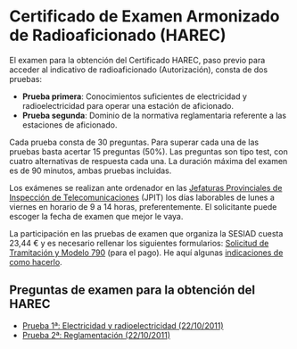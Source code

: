 # Certificado de Examen Armonizado de Radioaficionado (HAREC)

El examen para la obtención del Certificado HAREC, paso previo para acceder al indicativo de radio­afi­cio­na­do (Autorización), consta de dos pruebas:

* **Prueba primera**: Conocimientos suficientes de electricidad y radioelectricidad para operar una estación de aficionado.
* **Prueba segunda**: Dominio de la normativa reglamentaria referente a las estaciones de aficionado.

Cada prueba consta de 30 preguntas. Para superar cada una de las pruebas basta acertar 15 preguntas (50%). Las preguntas son tipo test, con cuatro alternativas de respuesta cada una. La duración máxima del examen es de 90 minutos, ambas pruebas incluidas.

Los exámenes se realizan ante ordenador en las [Jefaturas Provinciales de Inspección de Telecomunicaciones](https://www.fediea.org/enlaces/?call=jefaturas) (JPIT) los días laborables de lunes a viernes en horario de 9 a 14 horas, preferentemente. El solicitante puede escoger la fecha de examen que mejor le vaya.

La participación en las pruebas de examen que organiza la SESIAD cuesta 23,44 € y es necesario rellenar los siguientes formularios: [Solicitud de Tramitación y Modelo 790](https://www.fediea.org/tramites/solicitud.php?tipo=1) (para el pago). He aquí algunas [indicaciones de como hacerlo](https://www.fediea.org/news/?news=20061208).

## Preguntas de examen para la obtención del HAREC

* [Prueba 1ª: Electricidad y radioelectricidad (22/10/2011)](prueba_1_20111022.md)
* [Prueba 2ª: Reglamentación (22/10/2011)](prueba_2_20111022.md)

